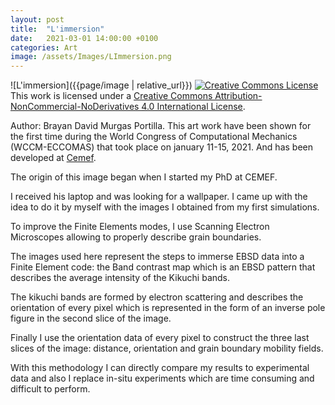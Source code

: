 ```yaml
---
layout: post
title:  "L'immersion"
date:   2021-03-01 14:00:00 +0100
categories: Art
image: /assets/Images/LImmersion.png
---
```


![L'immersion]({{page/image | relative_url}})
<a rel="license" href="http://creativecommons.org/licenses/by-nc-nd/4.0/"><img alt="Creative Commons License" style="border-width:0" src="https://i.creativecommons.org/l/by-nc-nd/4.0/88x31.png" /></a><br />This work is licensed under a <a rel="license" href="http://creativecommons.org/licenses/by-nc-nd/4.0/">Creative Commons Attribution-NonCommercial-NoDerivatives 4.0 International License</a>.

Author: Brayan David Murgas Portilla. This art work have been shown for the first time during the World Congress of Computational Mechanics (WCCM-ECCOMAS) that took place on january 11-15, 2021. And has been developed at [Cemef](https://www.cemef.mines-paristech.fr/en/homepage/).

The origin of this image began when I started my PhD at CEMEF.

I received his laptop and was looking for a wallpaper. I came up with the idea to do it by myself with the images I obtained from my first simulations. 

To improve the Finite Elements modes, I use Scanning Electron Microscopes allowing to properly describe grain boundaries.

The images used here represent the steps to immerse EBSD data into a Finite Element code: the Band contrast map which is an EBSD pattern that describes the average intensity of the Kikuchi bands.

The kikuchi bands are formed by electron scattering and describes the orientation of every pixel which is represented in the form of an inverse pole figure in the second slice of the image.

Finally I use the orientation data of every pixel to construct the three last slices of the image: distance, orientation and grain boundary mobility fields.

With this methodology I can directly compare my results to experimental data and also I replace in-situ experiments which are time consuming and difficult to perform.
